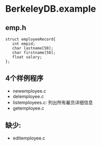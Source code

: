# BerkeleyDB.example

## emp.h
```
struct employeeRecord{
   int empid;
   char lastname[50];
   char firstname[50];
   float salary;
};
```

## 4个样例程序
- newemployee.c
- delemployee.c
- listemployees.c: 列出所有雇员详细信息
- getemployee.c

## 缺少:
- editemployee.c
